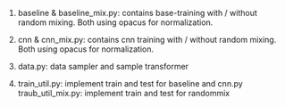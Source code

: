 1. baseline & baseline_mix.py: contains base-training with / without random mixing. Both using opacus for normalization.

2. cnn & cnn_mix.py: contains cnn training with / without random mixing. Both using opacus for normalization.

3. data.py: data sampler and sample transformer

4. train_util.py: implement train and test for baseline and cnn.py
traub_util_mix.py: implement train and test for randommix
